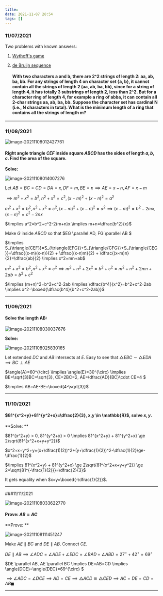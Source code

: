 ```yaml
---
title:
date: 2021-11-07 20:54
tags: []
---
```


### 11/07/2021

 Two problems with known answers:

 1. [Wythoff's game](https://en.wikipedia.org/wiki/Wythoff%27s_game)

 1. [de Bruijn sequence](https://en.wikipedia.org/wiki/De_Bruijn_sequence)

    #### With two characters a and b, there are 2^2 strings of length 2: aa, ab, ba, bb. For any strings of length 4 on character set {a, b}, it cannot contain all the strings of length 2 (aa, ab, ba, bb), since for a string of length 4, it has totally 3 substrings of length 2, less than 2^2. But for a character ring of length 4, for example a ring of abba, it can contain all 2-char strings aa, ab, ba, bb. Suppose the character set has cardinal N (i.e., N characters in total). What is the minimum length of a ring that contains all the strings of length m?



---

### 11/08/2021

![image-20211108012427761](/assets/images/2021-11/image-20211107222419438.png)

#### Right angle triangle $CEF$ inside square $ABCD$ has the sides of length $a,b,c$. Find the area of the square.

**Solve:**

![image-20211108014007276](/assets/images/2021-11/image-20211108013450584.png)

Let $AB=BC=CD=DA=x, DF=m, BE=n \implies AE=x-n, AF=x-m$

$\implies m^2+x^2=b^2, n^2+x^2=c^2, (x-m)^2+(x-n)^2=a^2$

$m^2+x^2=b^2, n^2+x^2=c^2, (x-m)^2+(x-n)^2=a^2 \implies (x-m)^2=b^2-2mx, (x-n)^2=c^2-2nx$

$\implies a^2=b^2+c^2-2(m+n)x \implies m+n=\dfrac{b^2}{x}$

Make $G$ inside $ABCD$ so that $EG \parallel AD, FG \parallel AB $

$\implies S_{\triangle{CEF}}=S_{\triangle{EFG}}+S_{\triangle{CFG}}+S_{\triangle{CEG}}=\dfrac{(x-m)(x-n)}{2} + \dfrac{(x-n)m}{2} + \dfrac{(x-m)n}{2}=\dfrac{ab}{2} \implies x^2=mn+ab$

$m^2+x^2=b^2, n^2+x^2=c^2 \implies m^2+n^2+2x^2=b^2+c^2=m^2+n^2+2mn+2ab=b^2+c^2$

$\implies (m+n)^2=b^2+c^2-2ab \implies \dfrac{b^4}{x^2}=b^2+c^2-2ab \implies x^2=\boxed{\dfrac{b^4}{b^2+c^2-2ab}}$

---

### 11/09/2021

#### Solve the length AB:

![image-20211108030037676](/assets/images/2021-11/image-20211108030037676.png)

**Solve:**

![image-20211108025830165](/assets/images/2021-11/image-20211108025830165.png)

Let extended $DC$ and $AB$ intersects at $E$. Easy to see that $\triangle{EBC} \sim \triangle{EDA} \implies BC \perp AE$

$\angle{A}=60^{\circ} \implies \angle{E}=30^{\circ} \implies BE=\sqrt{3}BC=\sqrt{3}, CE=2BC=2, AE=\dfrac{AD}{BC}\cdot CE=4 $

$\implies AB=AE-BE=\boxed{4-\sqrt{3}}$

---

### 11/10/2021

#### $81^{x^2+y}+81^{y^2+x}=\dfrac{2}{3}, x,y \in \mathbb{R}$, solve $x, y$.

**Solve: **

$81^{x^2+y} > 0, 81^{y^2+x} > 0 \implies 81^{x^2+y} + 81^{y^2+x} \ge 2\sqrt{81^{x^2+x+y+y^2}}$

$x^2+x+y^2+y=(x+\dfrac(1)(2))^2+(y+\dfrac{1}{2})^2-\dfrac{1}{2}\ge-\dfrac{1}{2}$

$\implies 81^{x^2+y} + 81^{y^2+x} \ge 2\sqrt{81^{x^2+x+y+y^2}} \ge 2*\sqrt{81^{-\frac{1}{2}}}=\dfrac{2}{3}$

It gets equality when $x=y=\boxed{-\dfrac{1}{2}}$.

---

###11/11/2021

![image-20211108033622770](/assets/images/2021-11/image-20211108033622770.png)

#### Prove: $AB=AC$

**Prove: **

![image-20211108111451247](/assets/images/2021-11/image-20211108111408837.png)

Make $AE \parallel BC$ and $DE \parallel AB$. Connect $CE$.

$DE \parallel AB \implies \angle{ADC}=\angle{ADE}+\angle{EDC}=\angle{BAD}+\angle{ABD}=27^{\circ}+42^{\circ}=69^{\circ}$

$DE \parallel AB, AE \parallel BC \implies DE=AB=CD \implies \angle{DCE}=\angle{DEC}=69^{\circ} $

$\implies \angle{ADC}=\angle{DCE} \implies AD=CE \implies \triangle{ACD} \cong \triangle{CED}\implies AC=DE=CD=AB \blacksquare$

---



